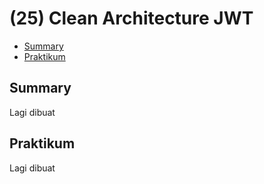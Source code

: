 # (25) Clean Architecture JWT 

- [Summary](#Summary)
- [Praktikum](#Praktikum)

## Summary
Lagi dibuat  
## Praktikum
Lagi dibuat

